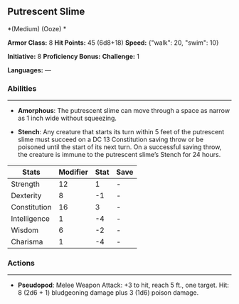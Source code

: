 ## Putrescent Slime
*(Medium) (Ooze) *

**Armor Class:** 8
**Hit Points:** 45 (6d8+18)
**Speed:** {"walk": 20, "swim": 10}

**Initiative:** 8
**Proficiency Bonus:**
**Challenge:** 1

**Languages:** —

### Abilities
 --- 
- **Amorphous**: The putrescent slime can move through a space as narrow as 1 inch wide without squeezing.

- **Stench**: Any creature that starts its turn within 5 feet of the putrescent slime must succeed on a DC 13 Constitution saving throw or be poisoned until the start of its next turn. On a successful saving throw, the creature is immune to the putrescent slime’s Stench for 24 hours.



| Stats | Modifier | Stat | Save
| ---- | ---- | ---- | ---- |
| Strength | 12 | 1 | - |
| Dexterity | 8 | -1 | - |
| Constitution | 16 | 3 | - |
| Intelligence | 1 | -4 | - |
| Wisdom | 6 | -2 | - |
| Charisma | 1 | -4 | - |

### Actions
 --- 
- **Pseudopod**: Melee Weapon Attack: +3 to hit, reach 5 ft., one target. Hit: 8 (2d6 + 1) bludgeoning damage plus 3 (1d6) poison damage.

